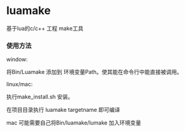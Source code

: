 # luamake
基于lua的c/c++ 工程 make工具

### 使用方法
window:

将Bin/Luamake 添加到 环境变量Path。使其能在命令行中能直接被调用。

linux/mac:

执行make_install.sh 安装。

在项目目录执行 luamake targetname 即可编译

mac 可能需要自己将Bin/luamake/lumake 加入环境变量
